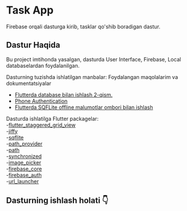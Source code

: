 # Task App

Firebase orqali dasturga kirib, tasklar qo'shib boradigan dastur.

## Dastur Haqida

Bu project imtihonda yasalgan, dasturda User Interface, Firebase, Local databaselardan foydalanilgan. 

Dasturning tuzishda ishlatilgan manbalar:
  Foydalangan maqolalarim va dokumentatsiyalar
- [Flutterda database bilan ishlash 2-qism. ](https://medium.com/@abdullohabduxalilov1982/flutterda-database-bilan-ishlash-2-qism-databasega-malumot-qoshish-o-chirish-va-update-qilish-4890ffc8a572)
- [Phone Authentication](https://firebase.flutter.dev/docs/auth/phone)
- [Flutterda SQFLite offline malumotlar ombori bilan ishlash](https://asadbekdev.medium.com/flutterda-sqflite-offline-malumotlar-ombori-bilan-ishlash-8619c13dbe19)

Dasturda ishlatilga Flutter packagelar: </br>
-[flutter_staggered_grid_view](https://pub.dev/packages/flutter_staggered_grid_view) </br>
-[jiffy](https://pub.dev/packages/jiffy) </br>
-[sqflite](https://pub.dev/packages/sqflite) </br>
-[path_provider](https://pub.dev/packages/path_provider) </br>
-[path](https://pub.dev/packages/path) </br>
-[synchronized](https://pub.dev/packages/synchronized) </br>
-[image_picker](https://pub.dev/packages/image_picker) </br>
-[firebase_core](https://pub.dev/packages/firebase_core) </br>
-[firebase_auth](https://pub.dev/packages/firebase_auth) </br>
-[url_launcher](https://pub.dev/packages/url_launcher) </br>

## Dasturning ishlash holati 👇

